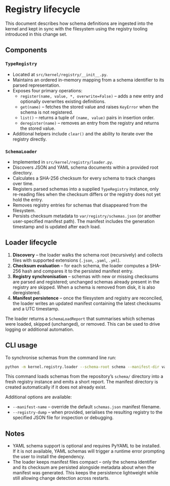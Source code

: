 # Registry lifecycle

This document describes how schema definitions are ingested into the kernel and
kept in sync with the filesystem using the registry tooling introduced in this
change set.

## Components

### `TypeRegistry`

* Located at `src/kernel/registry/__init__.py`.
* Maintains an ordered in-memory mapping from a schema identifier to its parsed
  representation.
* Exposes four primary operations:
  * `register(name, value, *, overwrite=False)` – adds a new entry and optionally
    overwrites existing definitions.
  * `get(name)` – fetches the stored value and raises `KeyError` when the schema
    is not registered.
  * `list()` – returns a tuple of `(name, value)` pairs in insertion order.
  * `deregister(name)` – removes an entry from the registry and returns the
    stored value.
* Additional helpers include `clear()` and the ability to iterate over the
  registry directly.

### `SchemaLoader`

* Implemented in `src/kernel/registry/loader.py`.
* Discovers JSON and YAML schema documents within a provided root directory.
* Calculates a SHA-256 checksum for every schema to track changes over time.
* Registers parsed schemas into a supplied `TypeRegistry` instance, only
  re-reading files when the checksum differs or the registry does not yet hold
  the entry.
* Removes registry entries for schemas that disappeared from the filesystem.
* Persists checksum metadata to `var/registry/schemas.json` (or another
  user-specified manifest path). The manifest includes the generation timestamp
  and is updated after each load.

## Loader lifecycle

1. **Discovery** – the loader walks the schema root (recursively) and collects
   files with supported extensions (`.json`, `.yaml`, `.yml`).
2. **Checksum evaluation** – for each schema, the loader computes a SHA-256 hash
   and compares it to the persisted manifest entry.
3. **Registry synchronisation** – schemas with new or missing checksums are
   parsed and registered; unchanged schemas already present in the registry are
   skipped. When a schema is removed from disk, it is also deregistered.
4. **Manifest persistence** – once the filesystem and registry are reconciled,
   the loader writes an updated manifest containing the latest checksums and a
   UTC timestamp.

The loader returns a `SchemaLoadReport` that summarises which schemas were
loaded, skipped (unchanged), or removed. This can be used to drive logging or
additional automation.

## CLI usage

To synchronise schemas from the command line run:

```bash
python -m kernel.registry.loader --schema-root schema --manifest-dir var/registry
```

This command loads schemas from the repository’s `schema/` directory into a
fresh registry instance and emits a short report. The manifest directory is
created automatically if it does not already exist.

Additional options are available:

* `--manifest-name` – override the default `schemas.json` manifest filename.
* `--registry-dump` – when provided, serialises the resulting registry to the
  specified JSON file for inspection or debugging.

## Notes

* YAML schema support is optional and requires PyYAML to be installed. If it is
  not available, YAML schemas will trigger a runtime error prompting the user to
  install the dependency.
* The loader keeps manifest files compact – only the schema identifier and its
  checksum are persisted alongside metadata about when the manifest was
  generated. This keeps the persistence lightweight while still allowing change
  detection across restarts.
